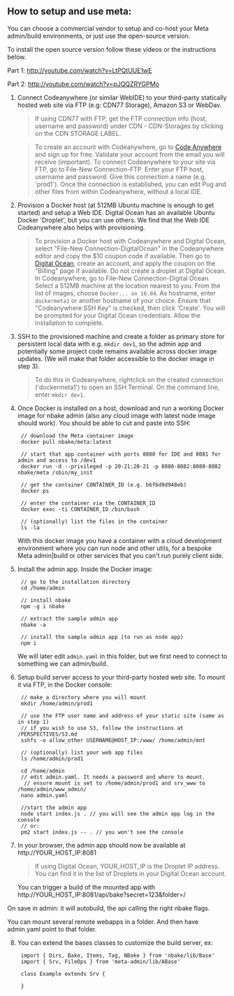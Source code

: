 ## How to setup and use meta:

You can choose a commercial vendor to setup and co-host your Meta admin/build environments, or just use the open-source version.

To install the open source version follow these videos or the instructions below.

Part 1: http://youtube.com/watch?v=LtPQtUUE1wE

Part 2: http://youtube.com/watch?v=pJQQZRYGPMo


1. Connect Codeanywhere (or similar WebIDE) to your third-party statically hosted web site via FTP (e.g: CDN77 Storage), Amazon S3 or WebDav.

	> If using CDN77 with FTP, get the FTP connection info (host, username and password) under CDN - CDN-Storages by clicking on the CDN STORAGE LABEL.

	> To create an account with Codeanywhere, go to  <a href='https://codeanywhere.com' target='_blank'>Code Anywhere</a> and sign up for free. Validate your account from the email you will receive (important). To connect Codeanywhere to your site via FTP, go to File-New Connection-FTP. Enter your FTP host, username and password. Give this connection a name (e.g. 'prod1'). Once the connection is established, you can edit Pug and other files from within Codeanywhere, without a local IDE.


1. Provision a Docker host (at 512MB Ubuntu machine is enough to get started) and setup a Web IDE. Digital Ocean has an available Ubuntu Docker 'Droplet', but you can use others. We find that the Web IDE Codeanywhere also helps with provisioning.

	> To provision a Docker host with Codeanywhere and Digital Ocean, select "File-New Connection-DigitalOcean" in the Codeanywhere editor and copy the $10 coupon code if available. Then go to <a href='https://www.digitalocean.com' target='_blank'>Digital Ocean</a>, create an account, and apply the coupon on the "Billing" page if available. Do not create a droplet at Digital Ocean. In Codeanywhere, go to File-New Connection-Digital Ocean. Select a 512MB machine at the location nearest to you. From the list of images, choose `Docker... on 16.04`. As hostname, enter `dockermeta1` or another hostname of your choice. Ensure that "Codeanywhere SSH Key" is checked, then click 'Create'. You will be prompted for your Digital Ocean credentials. Allow the installation to complete.

2. SSH to the provisioned machine and create a folder as primary store for persistent local data with e.g. `mkdir dev1`, so the admin app and potentially some project code remains available across docker image updates. (We will make that folder accessible to the docker image in step 3).

	> To do this in Codeanywhere, rightclick on the created connection ('dockermeta1') to open an SSH Terminal. On the command line, enter `mkdir dev1`.

3. Once Docker is installed on a host, download and run a working Docker image for nbake admin (also any cloud image with latest node image should work). You should be able to cut and paste into SSH:

        // download the Meta container image
        docker pull nbake/meta:latest

        // start that app container with ports 8080 for IDE and 8081 for admin and access to /dev1
        docker run -d --privileged -p 20-21:20-21 -p 8080-8082:8080-8082 nbake/meta /sbin/my_init

        // get the container CONTAINER_ID (e.g. b6fbd9d948eb)
        docker ps

        // enter the container via the CONTAINER_ID
        docker exec -ti CONTAINER_ID /bin/bash

        // (optionally) list the files in the container
        ls -la

	With this docker image you have a container with a cloud development environment where you can run node and other utils, for a bespoke Meta admin|build or other services that you can't run purely client side.

4. Install the admin app. Inside the Docker image:

        // go to the installation directory
        cd /home/admin

        // install nbake
        npm -g i nbake

        // extract the sample admin app
        nbake -a

        // install the sample admin app (to run as node app)
        npm i

	We will later edit `admin.yaml` in this folder, but we first need to connect to something we can admin/build.

6. Setup build server access to your third-party hosted web site. To mount it via FTP, in the Docker console:

        // make a directory where you will mount
        mkdir /home/admin/prod1

        // use the FTP user name and address of your static site (same as in step 1)
        // if you wish to use S3, follow the instructions at /PERSPECTIVES/S3.md
        sshfs -o allow_other USERNAME@HOST_IP:/www/ /home/admin/mnt

        // (optionally) list your web app files
        ls /home/admin/prod1

        cd /home/admin
        // edit admin.yaml. It needs a password and where to mount.
         // ensure mount is set to /home/admin/prod1 and srv_www to /home/admin/www_admin/
        nano admin.yaml

        //start the admin app
        node start index.js . // you will see the admin app log in the console
        // or:
        pm2 start index.js -- . // you won't see the console


7. In your browser, the admin app should now be available at http://YOUR_HOST_IP:8081

	> If using Digital Ocean, YOUR_HOST_IP is the Droplet IP address. You can find it in the list of Droplets in your Digital Ocean account.

	You can trigger a build of the mounted app with http://YOUR_HOST_IP:8081/api/bake?secret=123&folder=/


On save in admin: it will autobuild, the api calling the right nbake flags.

You can mount several remote webapps in a folder. And then have admin.yaml point to that folder.

8. You can extend the bases classes to customize the build server, ex:


		import { Dirs, Bake, Items, Tag, NBake } from 'nbake/lib/Base'
		import { Srv, FileOps } from 'meta-admin/lib/ABase'

		class Example extends Srv {

		}



